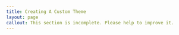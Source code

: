 ```yaml
---
title: Creating A Custom Theme
layout: page
callout: This section is incomplete. Please help to improve it.
---
```


